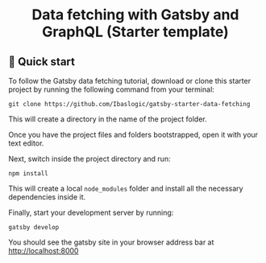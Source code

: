 <h1 align="center">
  Data fetching with Gatsby and GraphQL (Starter template)
</h1>

## 🚀 Quick start

To follow the Gatsby data fetching tutorial, download or clone this starter project by running the following command from your terminal:

```shell
git clone https://github.com/Ibaslogic/gatsby-starter-data-fetching
```

This will create a directory in the name of the project folder.

Once you have the project files and folders bootstrapped, open it with your text editor.

Next, switch inside the project directory and run:

```
npm install
```

This will create a local `node_modules` folder and install all the necessary dependencies inside it.

Finally, start your development server by running:

```
gatsby develop
```

You should see the gatsby site in your browser address bar at [http://localhost:8000](http://localhost:8000)

